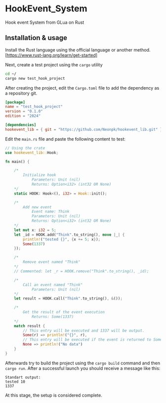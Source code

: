 # HookEvent_System
Hook event System from GLua on Rust

## Installation & usage

Install the Rust language using the official language or another method.
[https://www.rust-lang.org/learn/get-started]

Next, create a test project using the ```cargo``` utility

```sh
cd ~/
cargo new test_hook_project
```

After creating the project, edit the ```Cargo.toml``` file to add the dependency as a repository git.

```toml
[package]
name = "test_hook_project"
version = "0.1.0"
edition = "2024"

[dependencies]
hookevent_lib = { git = "https://github.com/Neonpk/hookevent_lib.git" }
```
Edit the ```main.rs``` file and paste the following content to test:

```Rust
// Using the crate
use hookevent_lib::Hook;

fn main() {

    /*
        Initialize hook 
            Parameters: Unit (nil)
            Returns: Option<i32> (int32 OR None)
    */
    static HOOK: Hook<(), i32> = Hook::init();

    /*
        Add new event
            Event name: Think 
            Parameters: Unit (nil)
            Returns: Option<i32> (int32 OR None)
    */
    let mut x: i32 = 5;
    let _id = HOOK.add("Think".to_string(), move |_| {
        println!("tested {}", {x += 5; x});
        Some(1337)
    });

    /* 
        Remove event named "Think"
    */
    // Commented: let _r = HOOK.remove("Think".to_string(), _id);

    /*
        Call an event named "Think"
            Parameters: Unit (nil)
    */
    let result = HOOK.call("Think".to_string(), &());

    /*
        Get the result of the event execution 
            Returns: Some(1337)
    */
    match result {
        // This entry will be executed and 1337 will be output.
        Some(r) => println!("{}", r),
        // This entry will be executed if the event is returned to Some(None) when adding the event
        None => println!("No data")
    }
}
```

Afterwards try to build the project using the ```cargo build``` command and then ```cargo run```.
After a successful launch you should receive a message like this:
```
Standart output:
tested 10
1337
```
At this stage, the setup is considered complete.
